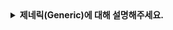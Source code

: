<details>
  <summary><strong>제네릭(Generic)에 대해 설명해주세요.</strong></summary>

<br>

## 제네릭(Generic)
- 제네릭(Generic)**은 함수, 클래스, 인터페이스 등을 정의할 때 타입을 나중에 외부에서 지정할 수 있도록 하는 기능입니다.
- 재사용성과 타입 안정성을 동시에 확보하기 위해 사용됩니다.

```javascript
function identity<T>(value: T): T {
  return value;
}

identity<number>(123);    // T = number
identity<string>('hi');   // T = string
```

#### 장점
- 어떤 타입이든 받을 수 있습니다.
- 호출 시점에 타입이 정해지므로 타입 추론 및 체크가 안전합니다.
- 여러 타입 조합에 대해 하나의 함수/컴포넌트로 처리가 가능합니다.

</details>
